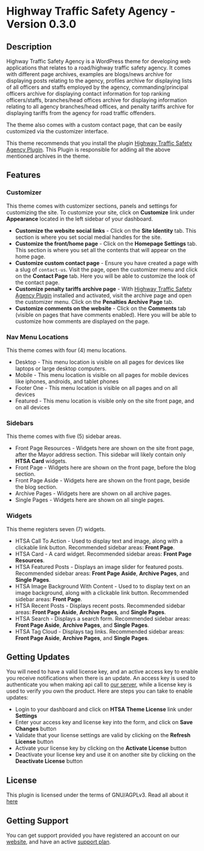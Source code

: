 # Highway Traffic Safety Agency - Version 0.3.0

## Description

Highway Traffic Safety Agency is a WordPress theme for developing web applications that relates to a road/highway traffic safety agency. It comes with different page archives, examples are blogs/news archive for displaying posts relating to the agency, profiles archive for displaying lists of all officers and staffs employed by the agency, commanding/principal officers archive for displaying contact information for top ranking officers/staffs, branches/head offices archive for displaying information relating to all agency branches/head offices, and penalty tariffs archive for displaying tariffs from the agency for road traffic offenders.

The theme also comes with a custom contact page, that can be easily customized via the customizer interface.

This theme recommends that you install the plugin [Highway Traffic Safety Agency Plugin](<https://codestar.com.ng/shop/highway-traffic-security-agency-plugin>). This Plugin is responsible for adding all the above mentioned archives in the theme.

## Features

### Customizer

This theme comes with customizer sections, panels and settings for customizing the site. To customize your site, click on **Customize** link under **Appearance** located in the left sidebar of your dashboard.

- **Customize the website social links** - Click on the **Site Identity** tab. This section is where you set social medial handles for the site.
- **Customize the front/home page** - Click on the **Homepage Settings** tab. This section is where you set all the contents that will appear on the home page.
- **Customize custom contact page** - Ensure you have created a page with a slug of `contact-us`. Visit the page, open the customizer menu and click on the **Contact Page** tab. Here you will be able to customize the look of the contact page.
- **Customize penalty tariffs archive page** - With [Highway Traffic Safety Agency Plugin](<https://codestar.com.ng/shop/highway-traffic-security-agency-plugin>) installed and activated, visit the archive page and open the customizer menu. Click on the **Penalties Archive Page** tab.
- **Customize comments on the website** - Click on the **Comments** tab (visible on pages that have comments enabled). Here you will be able to customize how comments are displayed on the page.

### Nav Menu Locations

This theme comes with four (4) menu locations.

- Desktop - This menu location is visible on all pages for devices like laptops or large desktop computers.
- Mobile - This menu location is visible on all pages for mobile devices like iphones, androids, and tablet phones
- Footer One - This menu location is visible on all pages and on all devices
- Featured - This menu location is visible only on the site front page, and on all devices

### Sidebars

This theme comes with five (5) sidebar areas.

- Front Page Resources - Widgets here are shown on the site front page, after the Mayor address section. This sidebar will likely contain only **HTSA Card** widgets.
- Front Page - Widgets here are shown on the front page, before the blog section.
- Front Page Aside - Widgets here are shown on the front page, beside the blog section.
- Archive Pages - Widgets here are shown on all archive pages.
- Single Pages - Widgets here are shown on all single pages.

### Widgets

This theme registers seven (7) widgets.

- HTSA Call To Action - Used to display text and image, along with a clickable link button. Recommended sidebar areas: **Front Page**.
- HTSA Card - A card widget. Recommended sidebar areas: **Front Page Resources**.
- HTSA Featured Posts - Displays an image slider for featured posts. Recommended sidebar areas: **Front Page Aside**, **Archive Pages**, and **Single Pages**.
- HTSA Image Background With Content - Used to to display text on an image background, along with a clickable link button. Recommended sidebar areas: **Front Page**.
- HTSA Recent Posts - Displays recent posts. Recommended sidebar areas: **Front Page Aside**, **Archive Pages**, and **Single Pages**.
- HTSA Search - Displays a search form. Recommended sidebar areas: **Front Page Aside**, **Archive Pages**, and **Single Pages**.
- HTSA Tag Cloud - Displays tag links. Recommended sidebar areas: **Front Page Aside**, **Archive Pages**, and **Single Pages**.

## Getting Updates

You will need to have a valid license key, and an active access key to enable you receive notifications when there is an update. An access key is used to authenticate you when making api call to [our server](<https://codestar.com.ng>), while a license key is used to verify you own the product. Here are steps you can take to enable updates:

- Login to your dashboard and click on **HTSA Theme License** link under **Settings**
- Enter your access key and license key into the form, and click on **Save Changes** button
- Validate that your license settings are valid by clicking on the **Refresh License** button
- Activate your license key by clicking on the **Activate License** button
- Deactivate your license key and use it on another site by clicking on the **Deactivate License** button

## License

This plugin is licensed under the terms of GNU/AGPLv3. Read all about it [here](<https://www.gnu.org/licenses/agpl-3.0.en.html>)

## Getting Support

You can get support provided you have registered an account on our [website](<https://codestar.com.ng>), and have an active [support plan](<https://codestar.com.ng/support-plans>).

